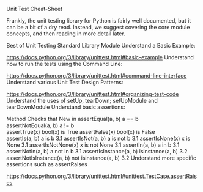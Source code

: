 Unit Test Cheat-Sheet

Frankly, the unit testing library for Python is fairly well documented, but it can be a bit of a dry read. Instead, we suggest covering the core module concepts, and then reading in more detail later.

Best of Unit Testing Standard Library Module
Understand a Basic Example:

https://docs.python.org/3/library/unittest.html#basic-example
Understand how to run the tests using the Command Line:

https://docs.python.org/3/library/unittest.html#command-line-interface
Understand various Unit Test Design Patterns:

https://docs.python.org/3/library/unittest.html#organizing-test-code
Understand the uses of setUp, tearDown; setUpModule and tearDownModule
Understand basic assertions:

Method	Checks that	New in
assertEqual(a, b)	a == b	
assertNotEqual(a, b)	a != b	
assertTrue(x)	bool(x) is True	
assertFalse(x)	bool(x) is False	
assertIs(a, b)	a is b	3.1
assertIsNot(a, b)	a is not b	3.1
assertIsNone(x)	x is None	3.1
assertIsNotNone(x)	x is not None	3.1
assertIn(a, b)	a in b	3.1
assertNotIn(a, b)	a not in b	3.1
assertIsInstance(a, b)	isinstance(a, b)	3.2
assertNotIsInstance(a, b)	not isinstance(a, b)	3.2
Understand more specific assertions such as assertRaises

https://docs.python.org/3/library/unittest.html#unittest.TestCase.assertRaises